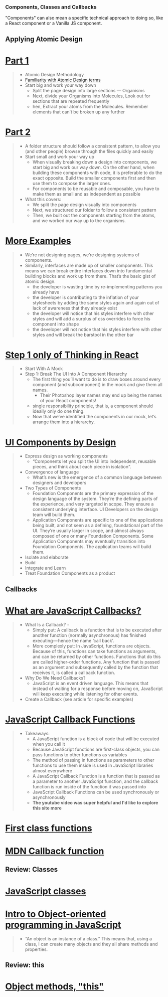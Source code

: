 ### Components, Classes and Callbacks 

"Components" can also mean a specific technical approach to doing so, like a React component or a Vanilla JS component.

## Applying Atomic Design
# [Part 1](https://medium.com/backticks-tildes/visually-breaking-down-ui-components-using-atomic-design-part-1-476e1ddd73ca)
> * Atomic Design Methodology
> * [Familiarity with Atomic Design terms](https://atomicdesign.bradfrost.com/chapter-2/)
> * Start big and work your way down
>   * Split the page design into large sections — Organisms
>   * Next, divide your Organisms into Molecules, Look out for sections that are repeated frequently
>   * hen, Extract your atoms from the Molecules. Remember elements that can’t be broken up any further 

# [Part 2](https://medium.com/backticks-tildes/visually-breaking-down-ui-components-using-atomic-design-and-building-with-react-part-2-20eb8aabab4b)
> * A folder structure should follow a consistent pattern, to allow you (and other people) browse through the files quickly and easily
> * Start small and work your way up
>   * When visually breaking down a design into components, we start big and work our way down. On the other hand, when building these components with code, it is preferable to do the exact opposite. Build the smaller components first and then use them to compose the larger ones.
>   * For components to be reusable and composable, you have to make them as small and as independent as possible
> * What this covers: 
>   * We split the page design visually into components
>   * Next, we structured our folder to follow a consistent pattern
>   * Then, we built out the components starting from the atoms, and we worked our way up to the organisms.
 
# [More Examples](https://theiconic.tech/the-art-of-transforming-ui-features-into-components-e86de5560fd7)
> * We’re not designing pages, we’re designing systems of components.
> * Similarly, interfaces are made up of smaller components. This means we can break entire interfaces down into fundamental building blocks and work up from there. That’s the basic gist of atomic design.
>   * the developer is wasting time by re-implementing patterns you already have
>   * the developer is contributing to the inflation of your stylesheets by adding the same styles again and again out of lack of awareness that they already exist
>   * the developer will notice that his styles interfere with other styles and will add a surplus of css overrides to force his component into shape
>   * the developer will not notice that his styles interfere with other styles and will break the barstool in the other bar

# [Step 1 only of Thinking in React](https://reactjs.org/docs/thinking-in-react.html)
> * Start With A Mock
> * Step 1: Break The UI Into A Component Hierarchy
>   * The first thing you’ll want to do is to draw boxes around every component (and subcomponent) in the mock and give them all names.
>       * Their Photoshop layer names may end up being the names of your React components!
>   *  single responsibility principle, that is, a component should ideally only do one thing.
>   * Now that we’ve identified the components in our mock, let’s arrange them into a hierarchy.


# [UI Components by Design](https://www.thoughtworks.com/insights/blog/ui-components-design)
> * Express design as working components
>   * “Components let you split the UI into independent, reusable pieces, and think about each piece in isolation".
> * Convergence of language
>   * What’s new is the emergence of a common language between designers and developers
> * Two Types of Components​
>   * Foundation Components are the primary expression of the design language of the system. They’re the defining parts of the experience, and very targeted in scope. They ensure a consistent underlying interface. UI Developers on the design team will build them.
>   * Application Components are specific to one of the applications being built, and not seen as a defining, foundational part of the UI. They’re usually larger in scope, and almost always composed of one or many Foundation Components. Some Application Components may eventually transition into Foundation Components. The application teams will build them.
> * Isolate and elaborate
> * Build
> * Integrate and Learn
> * Treat Foundation Components as a product

## Callbacks

# [What are JavaScript Callbacks?](https://www.sitepoint.com/callbacks-javascript/)
> * What Is a Callback? - 
>   * Simply put: A callback is a function that is to be executed after another function (normally asynchronous) has finished executing — hence the name ‘call back’.
>   * More complexly put: In JavaScript, functions are objects. Because of this, functions can take functions as arguments, and can be returned by other functions. Functions that do this are called higher-order functions. Any function that is passed as an argument and subsequently called by the function that receives it, is called a callback function.
> * Why Do We Need Callbacks?
>   * JavaScript is an event driven language. This means that instead of waiting for a response before moving on, JavaScript will keep executing while listening for other events.
> * Create a Callback (see article for specific examples)

# [JavaScript Callback Functions](https://www.dashingd3js.com/lessons/javascript-callback-functions)
> * Takeaways:
>   * A JavaScript function is a block of code that will be executed when you call it
>   * Because JavaScript functions are first-class objects, you can pass functions to other functions as variables
>   * The method of passing in functions as parameters to other functions to use them inside is used in JavaScript libraries almost everywhere
>   * A JavaScript Callback Function is a function that is passed as a parameter to another JavaScript function, and the callback function is run inside of the function it was passed into
>   * JavaScript Callback Functions can be used synchronously or asynchronously
>   * **The youtube video was super helpful and I'd like to explore this site more**

# [First class functions](https://developer.mozilla.org/en-US/docs/Glossary/First-class_Function)

# [MDN Callback function](https://developer.mozilla.org/en-US/docs/Glossary/Callback_function)

## Review: Classes
# [JavaScript classes](https://javascript.info/class)

# [Intro to Object-oriented programming in JavaScript](https://www.freecodecamp.org/news/an-intro-to-object-oriented-programming-in-javascript-objects-prototypes-and-classes-5d135e7361b1/)
> * “An object is an instance of a class." This means that, using a class, I can create many objects and they all share methods and properties.

## Review: this
# [Object methods, "this"](https://javascript.info/object-methods)
